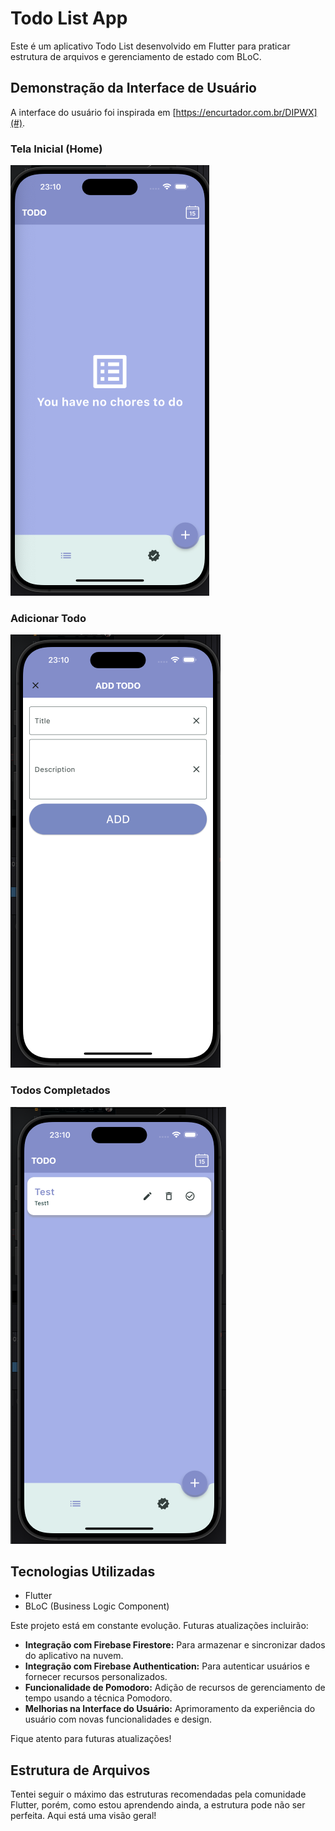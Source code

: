 # Todo List App

Este é um aplicativo Todo List desenvolvido em Flutter para praticar estrutura de arquivos e gerenciamento de estado com BLoC.

## Demonstração da Interface de Usuário

A interface do usuário foi inspirada em [https://encurtador.com.br/DIPWX](#).

### Tela Inicial (Home)
![Tela Inicial](screenshots/mob1.png)

### Adicionar Todo
![Adicionar Todo](screenshots/mob2.png)

### Todos Completados
![Todos Completados](screenshots/mob3.png)


## Tecnologias Utilizadas

- Flutter
- BLoC (Business Logic Component)

Este projeto está em constante evolução. Futuras atualizações incluirão:

- **Integração com Firebase Firestore:** Para armazenar e sincronizar dados do aplicativo na nuvem.
- **Integração com Firebase Authentication:** Para autenticar usuários e fornecer recursos personalizados.
- **Funcionalidade de Pomodoro:** Adição de recursos de gerenciamento de tempo usando a técnica Pomodoro.
- **Melhorias na Interface do Usuário:** Aprimoramento da experiência do usuário com novas funcionalidades e design.

Fique atento para futuras atualizações!

## Estrutura de Arquivos

Tentei seguir o máximo das estruturas recomendadas pela comunidade Flutter, porém, como estou aprendendo ainda, a estrutura pode não ser perfeita. Aqui está uma visão geral!

